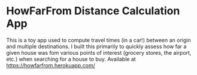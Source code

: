 # HowFarFrom Distance Calculation App

This is a toy app used to compute travel times (in a car!) between an origin and multiple destinations. I built this primarily to quickly  assess how far a given house was fom various points of interest (grocery stores, the airport, etc.) when searching for a house to buy. Available at https://howfarfrom.herokuapp.com/